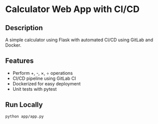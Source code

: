 # Calculator Web App with CI/CD

## Description
A simple calculator using Flask with automated CI/CD using GitLab and Docker.

## Features
- Perform +, -, ×, ÷ operations
- CI/CD pipeline using GitLab CI
- Dockerized for easy deployment
- Unit tests with pytest

## Run Locally
```bash
python app/app.py
